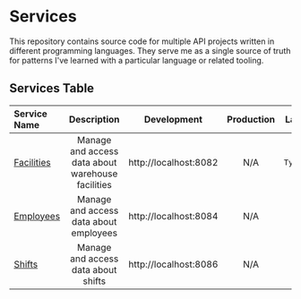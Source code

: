 # Services

This repository contains source code for multiple API projects written in
different programming languages. They serve me as a single source of truth for
patterns I've learned with a particular language or related tooling.

## Services Table

| Service Name                         |                    Description                    |      Development      | Production |   Language   |
|:-------------------------------------|:-------------------------------------------------:|:---------------------:|:----------:|:------------:|
| [Facilities](./Facilities/README.md) | Manage and access data about warehouse facilities | http://localhost:8082 |    N/A     | `TypeScript` |
| [Employees](./Employees/README.md)   |      Manage and access data about employees       | http://localhost:8084 |    N/A     |     `Go`     |
| [Shifts](./Shifts/README.md)         |        Manage and access data about shifts        | http://localhost:8086 |    N/A     |     `C#`     |
